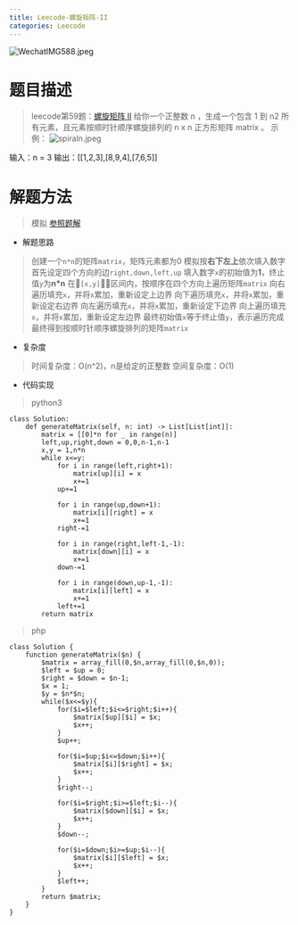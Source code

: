 ```yaml
---
title: Leecode-螺旋矩阵-II
categories: Leecode
---
```


![WechatIMG588.jpeg](https://upload-images.jianshu.io/upload_images/15325592-51501d85f3f06b7e.jpeg?imageMogr2/auto-orient/strip%7CimageView2/2/w/1240)
<!-- more -->

#  题目描述

> leecode第59题：[螺旋矩阵 II](https://leetcode-cn.com/problems/spiral-matrix-ii/)
给你一个正整数 n ，生成一个包含 1 到 n2 所有元素，且元素按顺时针顺序螺旋排列的 n x n 正方形矩阵 matrix 。
示例：
![spiraln.jpeg](https://upload-images.jianshu.io/upload_images/15325592-7e4554a2ddad3025.jpeg?imageMogr2/auto-orient/strip%7CimageView2/2/w/1240)
<!-- more -->
输入：n = 3
输出：[[1,2,3],[8,9,4],[7,6,5]]

#  解题方法

> 模拟
[参照题解](https://leetcode-cn.com/problems/spiral-matrix-ii/solution/spiral-matrix-ii-mo-ni-fa-she-ding-bian-jie-qing-x/)

- 解题思路

> 创建一个`n*n`的矩阵`matrix`，矩阵元素都为0
模拟按**右下左上**依次填入数字
首先设定四个方向的边`right,down,left,up`
填入数字`x`的初始值为**1**，终止值`y`为**n*n**
在`[x,y]`区间内，按顺序在四个方向上遍历矩阵`matrix`
向右遍历填充`x`，并将`x`累加，重新设定上边界
向下遍历填充`x`，并将`x`累加，重新设定右边界
向左遍历填充`x`，并将`x`累加，重新设定下边界
向上遍历填充`x`，并将`x`累加，重新设定左边界
最终初始值`x`等于终止值`y`，表示遍历完成
最终得到按顺时针顺序螺旋排列的矩阵`matrix`

- 复杂度

> 时间复杂度：O(n^2)，n是给定的正整数
空间复杂度：O(1)

- 代码实现

> python3

```
class Solution:
    def generateMatrix(self, n: int) -> List[List[int]]:
        matrix = [[0]*n for _ in range(n)]
        left,up,right,down = 0,0,n-1,n-1
        x,y = 1,n*n
        while x<=y:
            for i in range(left,right+1):
                matrix[up][i] = x
                x+=1
            up+=1

            for i in range(up,down+1):
                matrix[i][right] = x
                x+=1
            right-=1

            for i in range(right,left-1,-1):
                matrix[down][i] = x
                x+=1
            down-=1

            for i in range(down,up-1,-1):
                matrix[i][left] = x
                x+=1
            left+=1
        return matrix
```

> php

```
class Solution {
    function generateMatrix($n) {
        $matrix = array_fill(0,$n,array_fill(0,$n,0));
        $left = $up = 0;
        $right = $down = $n-1;
        $x = 1;
        $y = $n*$n;
        while($x<=$y){
            for($i=$left;$i<=$right;$i++){
                $matrix[$up][$i] = $x;
                $x++;
            }
            $up++;

            for($i=$up;$i<=$down;$i++){
                $matrix[$i][$right] = $x;
                $x++;
            }
            $right--;

            for($i=$right;$i>=$left;$i--){
                $matrix[$down][$i] = $x;
                $x++;
            }
            $down--;

            for($i=$down;$i>=$up;$i--){
                $matrix[$i][$left] = $x;
                $x++;
            }
            $left++;
        }
        return $matrix;
    }
}
```

